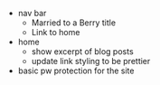 - nav bar
    - Married to a Berry title
    - Link to home
- home
    - show excerpt of blog posts
    - update link styling to be prettier
- basic pw protection for the site

